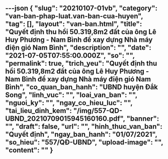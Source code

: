 ---json
{
    "slug": "20210107-01vb",
    "category": "van-ban-phap-luat.van-ban-cua-huyen",
    "tag": [],
    "layout": "van-ban.html",
    "title": "Quyết định thu hồi 50.319,8m2 đất của ông Lê Huy Phương - Nam Bình để xay dựng Nhà máy điện gió Nam Bình",
    "description": "",
    "date": "2021-07-05T07:55:00.000Z",
    "so": "",
    "permalink": true,
    "trich_yeu": "Quyết định thu hồi 50.319,8m2 đất của ông Lê Huy Phương - Nam Bình để xay dựng Nhà máy điện gió Nam Bình",
    "co_quan_ban_hanh": "UBND huyện Đắk Song",
    "linh_vuc": "",
    "loai_van_ban": "",
    "nguoi_ky": "",
    "ngay_co_hieu_luc": "",
    "tai_lieu_dinh_kem": "/img/557-QD-UBND_20210709015945160160.pdf",
    "banner": "",
    "draft": false,
    "url": "",
    "hinh_thuc_van_ban": "Quyết định",
    "ngay_ban_hanh": "01/07/2021",
    "so_hieu": "557/QĐ-UBND",
    "upload-image": "",
    "__content__": ""
}
---

